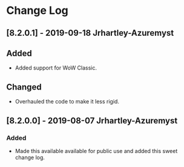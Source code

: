 # Change Log

## [8.2.0.1] - 2019-09-18 Jrhartley-Azuremyst ##

## Added

- Added support for WoW Classic.

## Changed

- Overhauled the code to make it less rigid.

## [8.2.0.0] - 2019-08-07 Jrhartley-Azuremyst

### Added
- Made this available available for public use and added this sweet change log.